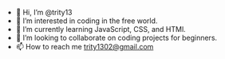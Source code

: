 - 👋 Hi, I’m @trity13
- 👀 I’m interested in coding in the free world.
- 🌱 I’m currently learning JavaScript, CSS, and HTMl.
- 💞️ I’m looking to collaborate on coding projects for beginners.
- 📫 How to reach me trity1302@gmail.com

<!---
trity13/trity13 is a ✨ special ✨ repository because its `README.md` (this file) appears on your GitHub profile.
You can click the Preview link to take a look at your changes.
--->
